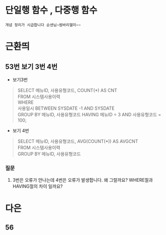# 단일행 함수 , 다중행 함수
```
개념 정리가 시급합니다 순샌님~썸바리헬미~~
```
# 근환띄 
## 53번 보기 3번 4번

- 보기3번 
> SELECT 메뉴ID, 사용유형코드, COUNT(*) AS CNT          
FROM 시스템사용이력     
WHERE   
사용일시 BETWEEN SYSDATE -1 AND SYSDATE  
GROUP BY 메뉴ID, 사용유형코드
HAVING 메뉴ID = 3 AND 사용유형코드 = 100;

- 보기 4번
> SELECT 메뉴ID, 사용유형코드, AVG(COUNT(*)) AS AVGCNT          
FROM 시스템사용이력     
GROUP BY 메뉴ID, 사용유형코드

### 질문 
1. 3번은 오류가 안나는데 4번은 오류가 발생합니다. 왜 그럴까요? WHERE절과 HAVING절의 차이 일까요?

# 다은
## 56
  
